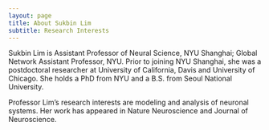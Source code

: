 ```yaml
---
layout: page
title: About Sukbin Lim
subtitle: Research Interests
---
```


Sukbin Lim is Assistant Professor of Neural Science, NYU Shanghai; Global Network Assistant Professor, NYU. Prior to joining NYU Shanghai, she was a postdoctoral researcher at University of California, Davis and University of Chicago. She holds a PhD from NYU and a B.S. from Seoul National University.

Professor Lim’s research interests are modeling and analysis of neuronal systems. Her work has appeared in Nature Neuroscience and Journal of Neuroscience.

